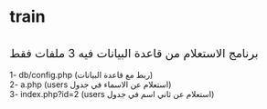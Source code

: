 # train
<br />
<style>
#title{
font-size:20px;  
}
</style>
<div id="title">
برنامج الاستعلام من قاعدة البيانات
فيه 3 ملفات فقط
</div>
<br />
1- db/config.php (ربط مع قاعدة البيانات) <br />
2- a.php (users استعلام عن الاسماء في جدول) <br />
3- index.php?id=2 (users استعلام عن ثاني اسم في جدول) <br />
